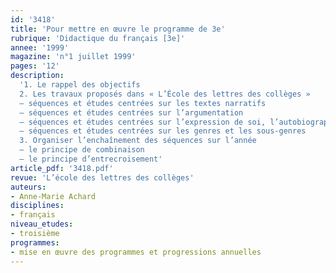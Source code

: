 ```yaml
---
id: '3418'
title: 'Pour mettre en œuvre le programme de 3e'
rubrique: 'Didactique du français [3e]'
annee: '1999'
magazine: 'n°1 juillet 1999'
pages: '12'
description: 
  '1. Le rappel des objectifs
  2. Les travaux proposés dans « L’École des lettres des collèges »
  – séquences et études centrées sur les textes narratifs
  – séquences et études centrées sur l’argumentation
  – séquences et études centrées sur l’expression de soi, l’autobiographie
  – séquences et études centrées sur les genres et les sous-genres
  3. Organiser l’enchaînement des séquences sur l’année
  – le principe de combinaison
  – le principe d’entrecroisement'
article_pdf: '3418.pdf'
revue: 'L’école des lettres des collèges'
auteurs:
- Anne-Marie Achard
disciplines:
- français
niveau_etudes:
- troisième
programmes:
- mise en œuvre des programmes et progressions annuelles
---
```

